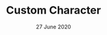 ---
title: Custom Character
description: Story based MMO where you can draw your own character
date: 27 June 2020
links:
- title: GitHub
  href: https://github.com/tumble1999/custom-character
- title: Demo
  href: https://tumble1999.github.io/custom-character/
experience:
  languages: [js]
  libraries: [pixijs,socketio,createjs]
  platforms: [web,nodejs]
---